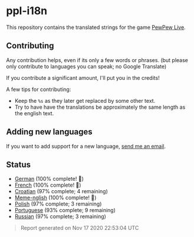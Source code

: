 [//]: # "This file is automatically generated by generate_readme.py"
# ppl-i18n
This repository contains the translated strings for the game [PewPew Live](https://pewpew.live).
## Contributing
Any contribution helps, even if its only a few words or phrases.
(but please only contribute to languages you can speak; no Google Translate)

If you contribute a significant amount, I'll put you in the credits!

A few tips for contributing:
* Keep the `%s` as they later get replaced by some other text.
* Try to have have the translations be approximately the same length as the english text.
## Adding new languages
If you want to add support for a new language, [send me an email](mailto:jfgeyelin+ppl@gmail.com).
## Status
* [German](/translations/deu.po) (100% complete! 🎉)
* [French](/translations/fra.po) (100% complete! 🎉)
* [Croatian](/translations/hrv.po) (97% complete; 4 remaining)
* [Meme-nglish](/translations/meme.po) (100% complete! 🎉)
* [Polish](/translations/pol.po) (97% complete; 3 remaining)
* [Portuguese](/translations/por.po) (93% complete; 9 remaining)
* [Russian](/translations/rus.po) (97% complete; 3 remaining)
> Report generated on Nov 17 2020 22:53:04 UTC